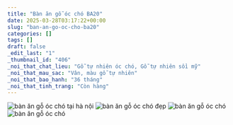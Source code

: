 ```yaml
---
title: "Bàn ăn gỗ óc chó BA20"
date: 2025-03-28T03:17:22+00:00
slug: "ban-an-go-oc-cho-ba20"
categories: []
tags: []
draft: false
_edit_last: "1"
_thumbnail_id: "406"
_noi_that_chat_lieu: "Gỗ tự nhiên óc chó, Gỗ tự nhiên sồi mỹ"
_noi_that_mau_sac: "Vân, màu gỗ tự nhiên"
_noi_that_bao_hanh: "36 tháng"
_noi_that_tinh_trang: "Còn hàng"
---
```

![bàn ăn gỗ óc chó tại hà nội](/img/ban-an/ba20/ban-an-go-oc-cho-ba20-1.webp)
![bàn ăn gỗ óc chó đẹp](/img/ban-an/ba20/ban-an-go-oc-cho-ba20-2.webp)
![bàn ăn gỗ óc chó](/img/ban-an/ba20/ban-an-go-oc-cho-ba20-3.webp)
![bàn ăn gỗ óc chó](/img/ban-an/ba20/ban-an-go-oc-cho-ba20-4.webp)
